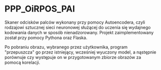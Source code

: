 # PPP_OiRPOS_PAI
Skaner odcisków palców wykonany przy pomocy Autoencodera, czyli rodzajowi sztucznej sieci neuronowej służącej do uczenia się wydajnego kodowania danych w sposób nienadzorowany. Projekt zaimplementowany został przy pomocy Pythona oraz Flaska.

Po pobraniu obrazu, wybranego przez użytkownika, program "przepuszcza" go przez istniejący, wcześniej wyuczony model, a nąstępnie porównuje czy występuje on w przygotowanym zbiorze obrazów za pomocą korelacji.
